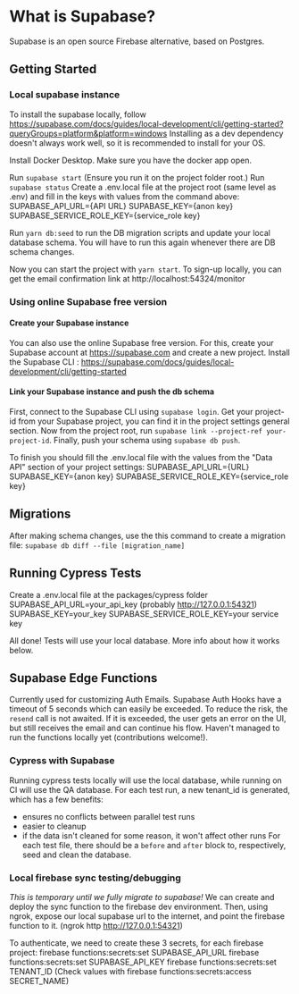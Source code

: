 # What is Supabase?

Supabase is an open source Firebase alternative, based on Postgres.

## Getting Started

### Local supabase instance

To install the supabase locally, follow https://supabase.com/docs/guides/local-development/cli/getting-started?queryGroups=platform&platform=windows
Installing as a dev dependency doesn't always work well, so it is recommended to install for your OS.

Install Docker Desktop.
Make sure you have the docker app open.

Run `supabase start` (Ensure you run it on the project folder root.)
Run `supabase status`
Create a .env.local file at the project root (same level as .env) and fill in the keys with values from the command above:
SUPABASE_API_URL={API URL}
SUPABASE_KEY={anon key}
SUPABASE_SERVICE_ROLE_KEY={service_role key}

Run `yarn db:seed` to run the DB migration scripts and update your local database schema. You will have to run this again whenever there are DB schema changes.

Now you can start the project with `yarn start`.
To sign-up locally, you can get the email confirmation link at http://localhost:54324/monitor

### Using online Supabase free version

#### Create your Supabase instance
You can also use the online Supabase free version.
For this, create your Supabase account at https://supabase.com and create a new project.
Install the Supabase CLI : https://supabase.com/docs/guides/local-development/cli/getting-started

#### Link your Supabase instance and push the db schema
First, connect to the Supabase CLI using `supabase login`.
Get your project-id from your Supabase project, you can find it in the project settings general section.
Now from the project root, run `supabase link --project-ref your-project-id`.
Finally, push your schema using `supabase db push`.

To finish you should fill the .env.local file with the values from the "Data API" section of your project settings:
SUPABASE_API_URL={URL}
SUPABASE_KEY={anon key}
SUPABASE_SERVICE_ROLE_KEY={service_role key}



## Migrations

After making schema changes, use the this command to create a migration file:
`supabase db diff --file [migration_name]`

## Running Cypress Tests

Create a .env.local file at the packages/cypress folder
SUPABASE_API_URL=your_api_key (probably http://127.0.0.1:54321)
SUPABASE_KEY=your_key
SUPABASE_SERVICE_ROLE_KEY=your service key

All done! Tests will use your local database. More info about how it works below.

## Supabase Edge Functions

Currently used for customizing Auth Emails.
Supabase Auth Hooks have a timeout of 5 seconds which can easily be exceeded. To reduce the risk, the `resend` call is not awaited.
If it is exceeded, the user gets an error on the UI, but still receives the email and can continue his flow.
Haven't managed to run the functions locally yet (contributions welcome!).

### Cypress with Supabase

Running cypress tests locally will use the local database, while running on CI will use the QA database.
For each test run, a new tenant_id is generated, which has a few benefits:

- ensures no conflicts between parallel test runs
- easier to cleanup
- if the data isn't cleaned for some reason, it won't affect other runs
  For each test file, there should be a `before` and `after` block to, respectively, seed and clean the database.

### Local firebase sync testing/debugging

_This is temporary until we fully migrate to supabase!_
We can create and deploy the sync function to the firebase dev environment.
Then, using ngrok, expose our local supabase url to the internet, and point the firebase function to it.
(ngrok http http://127.0.0.1:54321)

To authenticate, we need to create these 3 secrets, for each firebase project:
firebase functions:secrets:set SUPABASE_API_URL
firebase functions:secrets:set SUPABASE_API_KEY
firebase functions:secrets:set TENANT_ID
(Check values with firebase functions:secrets:access SECRET_NAME)
